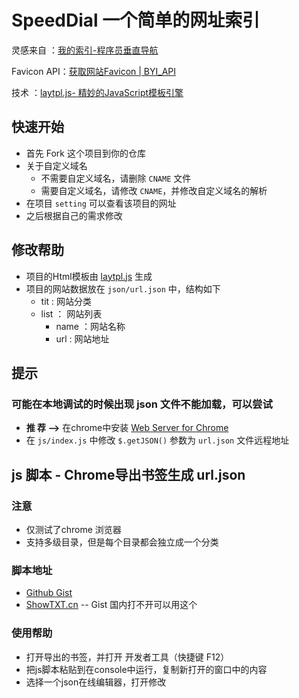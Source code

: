 # SpeedDial  一个简单的网址索引

灵感来自 ：[我的索引-程序员垂直导航](http://www.51index.cn/)

Favicon API：[获取网站Favicon | BYI_API](https://api.byi.pw/favicon/)

技术 ：[laytpl.js- 精妙的JavaScript模板引擎](http://laytpl.layui.com/)

## 快速开始

- 首先 Fork 这个项目到你的仓库
- 关于自定义域名
  - 不需要自定义域名，请删除 `CNAME` 文件
  - 需要自定义域名，请修改 `CNAME`，并修改自定义域名的解析
- 在项目 `setting` 可以查看该项目的网址
- 之后根据自己的需求修改

## 修改帮助

- 项目的Html模板由 [laytpl.js](http://laytpl.layui.com/) 生成
- 项目的网站数据放在 `json/url.json` 中，结构如下
  - tit : 网站分类
  - list ： 网站列表
      - name ：网站名称
      - url : 网站地址

## 提示

### 可能在本地调试的时候出现 json 文件不能加载，可以尝试

- **推 荐 -->**  在chrome中安装 [Web Server for Chrome](https://chrome.google.com/webstore/detail/web-server-for-chrome/ofhbbkphhbklhfoeikjpcbhemlocgigb)
- 在 `js/index.js` 中修改 `$.getJSON()` 参数为 `url.json` 文件远程地址

## js 脚本 - Chrome导出书签生成 url.json

### 注意

- 仅测试了chrome 浏览器
- 支持多级目录，但是每个目录都会独立成一个分类

### 脚本地址
- [Github Gist](https://gist.github.com/f12998765/77c509ed409fdab288ddd0bf9ccdeb47)
- [ShowTXT.cn](http://showtxt.cn/s/d4e421url)  -- Gist 国内打不开可以用这个

### 使用帮助
- 打开导出的书签，并打开 开发者工具（快捷键 F12）
- 把js脚本粘贴到在console中运行，复制新打开的窗口中的内容
- 选择一个json在线编辑器，打开修改
